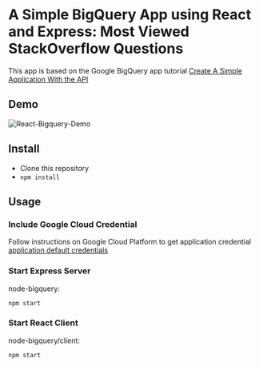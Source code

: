 # A Simple BigQuery App using React and Express: Most Viewed StackOverflow Questions

This app is based on the Google BigQuery app tutorial [Create A Simple Application With the API](https://cloud.google.com/bigquery/create-simple-app-api#bigquery-simple-app-download-nodejs)

## Demo

![React-Bigquery-Demo](https://raw.githubusercontent.com/yihan-us/storage/master/react-bigquery-app.png)

## Install

- Clone this repository
- `npm install`

## Usage

### Include Google Cloud Credential

Follow instructions on Google Cloud Platform to get application credential [application default credentials](https://cloud.google.com/docs/authentication/getting-started)

### Start Express Server

node-bigquery:

```
npm start
```

### Start React Client

node-bigquery/client:

```
npm start
```
